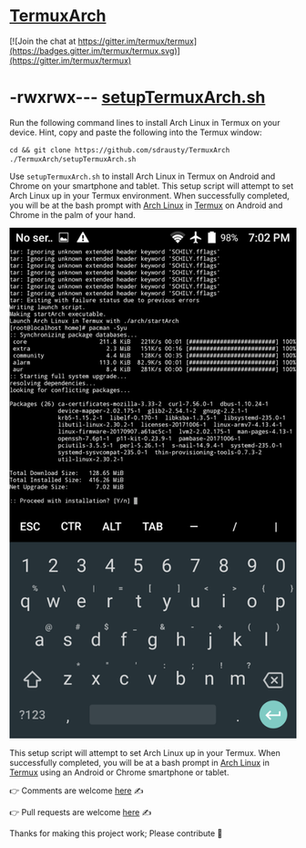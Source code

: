 # [TermuxArch](https://github.com/sdrausty/TermuxArch)

[![Join the chat at https://gitter.im/termux/termux](https://badges.gitter.im/termux/termux.svg)](https://gitter.im/termux/termux)

# -rwxrwx--- [setupTermuxArch.sh](https://raw.githubusercontent.com/sdrausty/TermuxArch/master/setupTermuxArch.sh)

Run the following command lines to install Arch Linux in Termux on your device. Hint, copy and paste the following into the Termux window: 

```
cd && git clone https://github.com/sdrausty/TermuxArch
./TermuxArch/setupTermuxArch.sh

```

Use `setupTermuxArch.sh` to install Arch Linux in Termux on Android and Chrome on your smartphone and tablet.  This setup script will attempt to set Arch Linux up in your Termux environment.  When successfully completed, you will be at the bash prompt with [Arch Linux](http://mirror.archlinuxarm.org/os/) in [Termux](https://wiki.termux.com/) on Android and Chrome in the palm of your hand.

![Linux on Android](./archntoau.png)

This setup script will attempt to set Arch Linux up in your Termux.  When successfully completed, you will be at a bash prompt in [Arch Linux](http://mirror.archlinuxarm.org/os/) in [Termux](https://wiki.termux.com/) using an Android or Chrome smartphone or tablet. 

👉 Comments are welcome [here](https://github.com/sdrausty/TermuxArch/issues) ✍

👉 Pull requests are welcome [here](https://github.com/sdrausty/TermuxArch/pulls) ✍

Thanks for making this project work; Please contribute 🔆 

